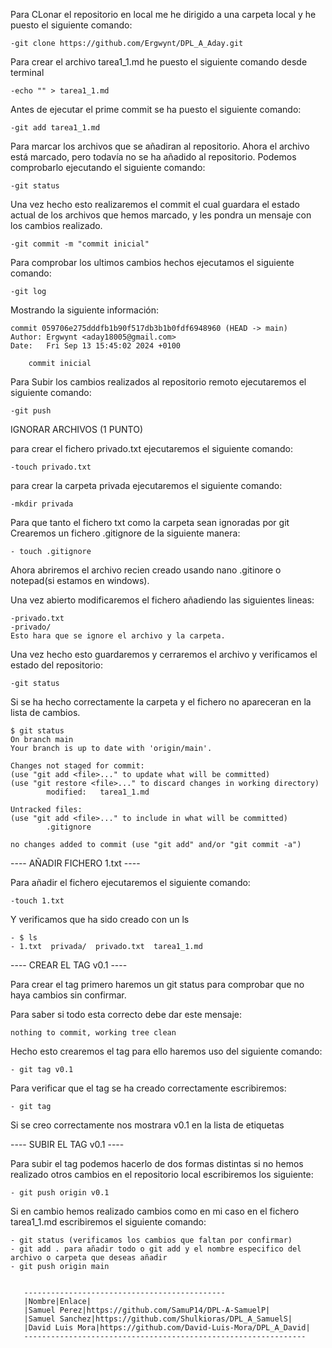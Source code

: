 Para CLonar el repositorio en local me he dirigido a una carpeta local y he puesto el siguiente comando: 

    -git clone https://github.com/Ergwynt/DPL_A_Aday.git

Para crear el archivo tarea1_1.md he puesto el siguiente comando desde terminal

    -echo "" > tarea1_1.md

Antes de ejecutar el prime commit se ha puesto el siguiente comando:

    -git add tarea1_1.md 

Para marcar los archivos que se añadiran al repositorio. Ahora el archivo está marcado, pero todavía no se ha añadido al repositorio. Podemos comprobarlo ejecutando el siguiente comando:

    -git status

Una vez hecho esto realizaremos el commit el cual guardara el estado actual de los archivos que hemos marcado, y les pondra un mensaje con los cambios realizado.

    -git commit -m "commit inicial"

Para comprobar los ultimos cambios hechos ejecutamos el siguiente comando:

    -git log

Mostrando la siguiente información:

    commit 059706e275dddfb1b90f517db3b1b0fdf6948960 (HEAD -> main)
    Author: Ergwynt <aday18005@gmail.com>
    Date:   Fri Sep 13 15:45:02 2024 +0100

        commit inicial

Para Subir los cambios realizados al repositorio remoto ejecutaremos el siguiente comando:

    -git push


IGNORAR ARCHIVOS (1 PUNTO)

para crear el fichero privado.txt ejecutaremos el siguiente comando:

    -touch privado.txt

para crear la carpeta privada ejecutaremos el siguiente comando:

    -mkdir privada

Para que tanto el fichero txt como la carpeta sean ignoradas por git Crearemos un fichero .gitignore de la siguiente manera:

    - touch .gitignore

Ahora abriremos el archivo recien creado usando nano .gitinore o notepad(si estamos en windows).

Una vez abierto modificaremos el fichero añadiendo las siguientes lineas:

    -privado.txt
    -privado/
    Esto hara que se ignore el archivo y la carpeta.

Una vez hecho esto guardaremos y cerraremos el archivo y verificamos el estado del repositorio:

    -git status

Si se ha hecho correctamente la carpeta y el fichero no apareceran en la lista de cambios.

    $ git status
    On branch main
    Your branch is up to date with 'origin/main'.

    Changes not staged for commit:
    (use "git add <file>..." to update what will be committed)
    (use "git restore <file>..." to discard changes in working directory)
            modified:   tarea1_1.md

    Untracked files:
    (use "git add <file>..." to include in what will be committed)
            .gitignore

    no changes added to commit (use "git add" and/or "git commit -a")

---- AÑADIR FICHERO 1.txt ----

Para añadir el fichero ejecutaremos el siguiente comando:

    -touch 1.txt

Y verificamos que ha sido creado con un ls
    
    - $ ls
    - 1.txt  privada/  privado.txt  tarea1_1.md

---- CREAR EL TAG v0.1 ----

Para crear el tag primero haremos un git status para comprobar que no haya cambios sin confirmar.

Para saber si todo esta correcto debe dar este mensaje:

    nothing to commit, working tree clean

Hecho esto crearemos el tag para ello haremos uso del siguiente comando:

    - git tag v0.1

Para verificar que el tag se ha creado correctamente escribiremos:

    - git tag

Si se creo correctamente nos mostrara v0.1 en la lista de etiquetas

---- SUBIR EL TAG v0.1 ----

Para subir el tag podemos hacerlo de dos formas distintas si no hemos realizado otros cambios en el repositorio local escribiremos los siguiente:

    - git push origin v0.1

Si en cambio hemos realizado cambios como en mi caso en el fichero tarea1_1.md escribiremos el siguiente comando:

    - git status (verificamos los cambios que faltan por confirmar)
    - git add . para añadir todo o git add y el nombre especifico del archivo o carpeta que deseas añadir
    - git push origin main 


       ---------------------------------------------
       |Nombre|Enlace|
       |Samuel Perez|https://github.com/SamuP14/DPL-A-SamuelP|
       |Samuel Sanchez|https://github.com/Shulkioras/DPL_A_SamuelS|
       |David Luis Mora|https://github.com/David-Luis-Mora/DPL_A_David|
       ---------------------------------------------------------------






    




